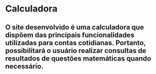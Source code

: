 # Calculadora
## O site desenvolvido é uma calculadora que dispõem das principais funcionalidades utilizadas para contas cotidianas. Portanto, possibilitará o usuário realizar consultas de resultados de questões matemáticas quando necessário.
